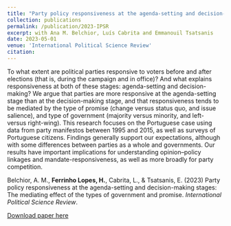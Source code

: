 ```yaml
---
title: "Party policy responsiveness at the agenda-setting and decision-making stages: The mediating effect of the types of government and promise"
collection: publications
permalink: /publication/2023-IPSR
excerpt: with Ana M. Belchior, Luís Cabrita and Emmanouil Tsatsanis
date: 2023-05-01
venue: 'International Political Science Review'
citation: 
---
```


To what extent are political parties responsive to voters before and after elections (that is, during the campaign and in office)? And what explains responsiveness at both of these stages: agenda-setting and decision-making? We argue that parties are more responsive at the agenda-setting stage than at the decision-making stage, and that responsiveness tends to be mediated by the type of promise (change versus status quo, and issue salience), and type of government (majority versus minority, and left- versus right-wing). This research focuses on the Portuguese case using data from party manifestos between 1995 and 2015, as well as surveys of Portuguese citizens. Findings generally support our expectations, although with some differences between parties as a whole and governments. Our results have important implications for understanding opinion–policy linkages and mandate-responsiveness, as well as more broadly for party competition.

Belchior, A. M., <b>Ferrinho Lopes, H.</b>, Cabrita, L., & Tsatsanis, E. (2023) Party policy responsiveness at the agenda-setting and decision-making stages: The mediating effect of the types of government and promise. <i>International Political Science Review</i>.

[Download paper here](https://journals.sagepub.com/doi/pdf/10.1177/01925121231155140)
